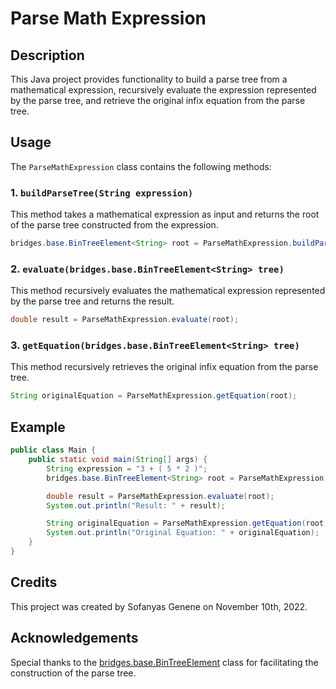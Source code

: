 # Parse Math Expression

## Description

This Java project provides functionality to build a parse tree from a mathematical expression, recursively evaluate the expression represented by the parse tree, and retrieve the original infix equation from the parse tree.

## Usage

The `ParseMathExpression` class contains the following methods:

### 1. `buildParseTree(String expression)`

This method takes a mathematical expression as input and returns the root of the parse tree constructed from the expression.

```java
bridges.base.BinTreeElement<String> root = ParseMathExpression.buildParseTree("3 + ( 5 * 2 )");
```

### 2. `evaluate(bridges.base.BinTreeElement<String> tree)`

This method recursively evaluates the mathematical expression represented by the parse tree and returns the result.

```java
double result = ParseMathExpression.evaluate(root);
```

### 3. `getEquation(bridges.base.BinTreeElement<String> tree)`

This method recursively retrieves the original infix equation from the parse tree.

```java
String originalEquation = ParseMathExpression.getEquation(root);
```

## Example

```java
public class Main {
    public static void main(String[] args) {
        String expression = "3 + ( 5 * 2 )";
        bridges.base.BinTreeElement<String> root = ParseMathExpression.buildParseTree(expression);

        double result = ParseMathExpression.evaluate(root);
        System.out.println("Result: " + result);

        String originalEquation = ParseMathExpression.getEquation(root);
        System.out.println("Original Equation: " + originalEquation);
    }
}
```

## Credits

This project was created by Sofanyas Genene on November 10th, 2022.

## Acknowledgements

Special thanks to the [bridges.base.BinTreeElement](http://bridgesuncc.github.io/doc/java-api/2.3.3/html/classbridges_1_1base_1_1_bin_tree_element.html) class for facilitating the construction of the parse tree.
